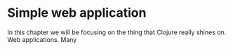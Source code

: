 # Simple web application

In this chapter we will be focusing on the thing that Clojure really shines on.
Web applications.
Many 